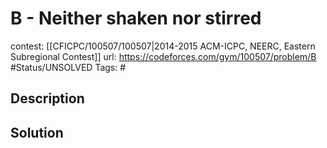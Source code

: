 # B - Neither shaken nor stirred

contest: [[CFICPC/100507/100507|2014-2015 ACM-ICPC, NEERC, Eastern Subregional Contest]]
url: https://codeforces.com/gym/100507/problem/B
#Status/UNSOLVED
Tags: #

## Description

## Solution


